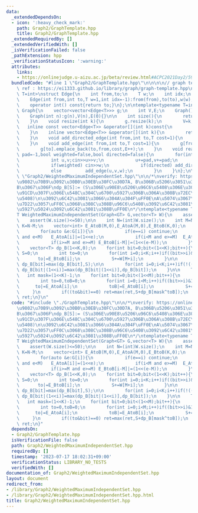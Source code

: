 ```yaml
---
data:
  _extendedDependsOn:
  - icon: ':heavy_check_mark:'
    path: Graph2/GraphTemplate.hpp
    title: Graph2/GraphTemplate.hpp
  _extendedRequiredBy: []
  _extendedVerifiedWith: []
  _isVerificationFailed: false
  _pathExtension: hpp
  _verificationStatusIcon: ':warning:'
  attributes:
    links:
    - https://onlinejudge.u-aizu.ac.jp/beta/review.html#ACPC2021Day2/5917572
  bundledCode: "#line 1 \"Graph2/GraphTemplate.hpp\"\n\n\n\n// graph template\n//\
    \ ref : https://ei1333.github.io/library/graph/graph-template.hpp\ntemplate<typename\
    \ T=int>\nstruct Edge{\n    int from,to;\n    T w;\n    int idx;\n    Edge()=default;\n\
    \    Edge(int from,int to,T w=1,int idx=-1):from(from),to(to),w(w),idx(idx){}\n\
    \    operator int() const{return to;}\n};\n\ntemplate<typename T=int>\nstruct\
    \ Graph{\n    vector<vector<Edge<T>>> g;\n    int V,E;\n    Graph()=default;\n\
    \    Graph(int n):g(n),V(n),E(0){}\n\n    int size(){\n        return (int)g.size();\n\
    \    }\n    void resize(int k){\n        g.resize(k);\n        V=k;\n    }\n \
    \   inline const vector<Edge<T>> &operator[](int k)const{\n        return (g.at(k));\n\
    \    }\n    inline vector<Edge<T>> &operator[](int k){\n        return (g.at(k));\n\
    \    }\n    void add_directed_edge(int from,int to,T cost=1){\n        g[from].emplace_back(from,to,cost,E++);\n\
    \    }\n    void add_edge(int from,int to,T cost=1){\n        g[from].emplace_back(from,to,cost,E);\n\
    \        g[to].emplace_back(to,from,cost,E++);\n    }\n    void read(int m,int\
    \ pad=-1,bool weighted=false,bool directed=false){\n        for(int i=0;i<m;i++){\n\
    \            int u,v;cin>>u>>v;\n            u+=pad,v+=pad;\n            T w=T(1);\n\
    \            if(weighted) cin>>w;\n            if(directed) add_directed_edge(u,v,w);\n\
    \            else         add_edge(u,v,w);\n        }\n    }\n};\n\n\n#line 2\
    \ \"Graph2/WeightedMaximumIndependentSet.hpp\"\n\n/*\nverify: https://onlinejudge.u-aizu.ac.jp/beta/review.html#ACPC2021Day2/5917572\n\
    \u9802\u70B9\u3092\u30B0\u30EB\u30FC\u30D7A, B\u306B\u5206\u3051\u308B\uFF0E\n\
    B\u3067\u306F\ndp_B[S]:= (S\u306E\u90E8\u5206\u96C6\u5408\u306E\u3046\u3061\uFF0C\
    \u91CD\u307F\u306E\u548C\u304C\u6700\u5927\u306B\u306A\u308B\u72EC\u7ACB\u96C6\
    \u5408)\n\u3092\u6C42\u3081\u3066\u304A\u304F\uFF0E\nA\u5074\u3067\u5168\u63A2\
    \u7D22\u3057\uFF0C\u3068\u308C\u308B\u96C6\u5408\u3092\u6C42\u3081\uFF0C\u6700\
    \u5927\u5024\u3092\u6C42\u3081\u308B\uFF0E\n*/\ntemplate<typename T,typename GT=int>\n\
    T WeightedMaximumIndependentSet(Graph<GT> G,vector<T> W){\n    assert(G.size()==(int)W.size());\n\
    \    assert(W.size()<=50);\n\n    int N=(int)W.size();\n    int M=N/2;\n    int\
    \ K=N-M;\n    vector<int> E_AtoB(M,0),E_AtoA(M,0),E_BtoB(K,0);\n    for(int i=0;i<N;i++){\n\
    \        for(auto &e:G[i]){\n            if(e==i) continue;\n            if(i<M\
    \ and e<M)   E_AtoA[i]|=(1<<e);\n            if(i<M and e>=M)  E_AtoB[i]|=(1<<(e-M));\n\
    \            if(i>=M and e>=M) E_BtoB[i-M]|=(1<<(e-M));\n        }\n    }\n\n\
    \    vector<T> dp_B(1<<K,0);\n    for(int bit=0;bit<(1<<K);bit++){\n        T\
    \ S=0;\n        int to=0;\n        for(int i=0;i<K;i++)if((bit>>i)&1){\n     \
    \       to|=E_BtoB[i];\n            S+=W[M+i];\n        }\n\n        if((to&bit)==0)\
    \ dp_B[bit]=max(dp_B[bit],S);\n\n        for(int i=0;i<K;i++)if(!((bit>>i)&1))\
    \ dp_B[bit|(1<<i)]=max(dp_B[bit|(1<<i)],dp_B[bit]);\n    }\n\n    T ret=0;\n \
    \   int mask=(1<<K)-1;\n    for(int bit=0;bit<(1<<M);bit++){\n        T S=0;\n\
    \        int to=0,toB=0;\n        for(int i=0;i<M;i++)if((bit>>i)&1){\n      \
    \      to|=E_AtoA[i];\n            toB|=E_AtoB[i];\n            S+=W[i];\n   \
    \     }\n        if((to&bit)==0) ret=max(ret,S+dp_B[mask^toB]);\n    }\n    return\
    \ ret;\n}\n"
  code: "#include \"./GraphTemplate.hpp\"\n\n/*\nverify: https://onlinejudge.u-aizu.ac.jp/beta/review.html#ACPC2021Day2/5917572\n\
    \u9802\u70B9\u3092\u30B0\u30EB\u30FC\u30D7A, B\u306B\u5206\u3051\u308B\uFF0E\n\
    B\u3067\u306F\ndp_B[S]:= (S\u306E\u90E8\u5206\u96C6\u5408\u306E\u3046\u3061\uFF0C\
    \u91CD\u307F\u306E\u548C\u304C\u6700\u5927\u306B\u306A\u308B\u72EC\u7ACB\u96C6\
    \u5408)\n\u3092\u6C42\u3081\u3066\u304A\u304F\uFF0E\nA\u5074\u3067\u5168\u63A2\
    \u7D22\u3057\uFF0C\u3068\u308C\u308B\u96C6\u5408\u3092\u6C42\u3081\uFF0C\u6700\
    \u5927\u5024\u3092\u6C42\u3081\u308B\uFF0E\n*/\ntemplate<typename T,typename GT=int>\n\
    T WeightedMaximumIndependentSet(Graph<GT> G,vector<T> W){\n    assert(G.size()==(int)W.size());\n\
    \    assert(W.size()<=50);\n\n    int N=(int)W.size();\n    int M=N/2;\n    int\
    \ K=N-M;\n    vector<int> E_AtoB(M,0),E_AtoA(M,0),E_BtoB(K,0);\n    for(int i=0;i<N;i++){\n\
    \        for(auto &e:G[i]){\n            if(e==i) continue;\n            if(i<M\
    \ and e<M)   E_AtoA[i]|=(1<<e);\n            if(i<M and e>=M)  E_AtoB[i]|=(1<<(e-M));\n\
    \            if(i>=M and e>=M) E_BtoB[i-M]|=(1<<(e-M));\n        }\n    }\n\n\
    \    vector<T> dp_B(1<<K,0);\n    for(int bit=0;bit<(1<<K);bit++){\n        T\
    \ S=0;\n        int to=0;\n        for(int i=0;i<K;i++)if((bit>>i)&1){\n     \
    \       to|=E_BtoB[i];\n            S+=W[M+i];\n        }\n\n        if((to&bit)==0)\
    \ dp_B[bit]=max(dp_B[bit],S);\n\n        for(int i=0;i<K;i++)if(!((bit>>i)&1))\
    \ dp_B[bit|(1<<i)]=max(dp_B[bit|(1<<i)],dp_B[bit]);\n    }\n\n    T ret=0;\n \
    \   int mask=(1<<K)-1;\n    for(int bit=0;bit<(1<<M);bit++){\n        T S=0;\n\
    \        int to=0,toB=0;\n        for(int i=0;i<M;i++)if((bit>>i)&1){\n      \
    \      to|=E_AtoA[i];\n            toB|=E_AtoB[i];\n            S+=W[i];\n   \
    \     }\n        if((to&bit)==0) ret=max(ret,S+dp_B[mask^toB]);\n    }\n    return\
    \ ret;\n}"
  dependsOn:
  - Graph2/GraphTemplate.hpp
  isVerificationFile: false
  path: Graph2/WeightedMaximumIndependentSet.hpp
  requiredBy: []
  timestamp: '2023-07-17 18:02:31+09:00'
  verificationStatus: LIBRARY_NO_TESTS
  verifiedWith: []
documentation_of: Graph2/WeightedMaximumIndependentSet.hpp
layout: document
redirect_from:
- /library/Graph2/WeightedMaximumIndependentSet.hpp
- /library/Graph2/WeightedMaximumIndependentSet.hpp.html
title: Graph2/WeightedMaximumIndependentSet.hpp
---
```

